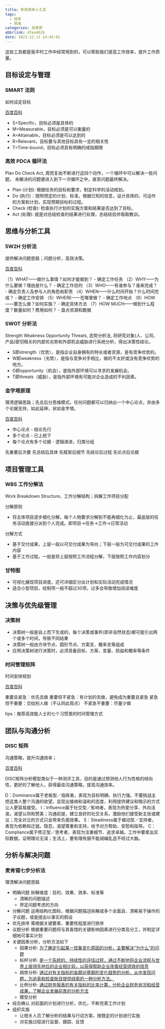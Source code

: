 ```yaml
---
title: 职场效率小工具
tags:
  - 效率
  - 思维
categories: 软素质
abbrlink: dfea4626
date: 2023-12-11 14:45:01
---
```


这些工具都是我平时工作中经常用到的，可以帮助我们提高工作效率，提升工作质量。

<!-- more -->

## 目标设定与管理

### SMART 法则

如何设定目标

[百度百科](https://baike.baidu.com/item/SMART%E5%8E%9F%E5%88%99/8575850?fromtitle=SMART&fromid=2230883)


- S=Specific，目标必须是具体的
- M=Measurable，目标必须是可以衡量的
- A=Attainable，目标必须是可以达到的
- R=Relevant，目标要与其他目标具有一定的相关性
- T=Time-bound，目标必须具有明确的戒指期限

### 高效 PDCA 循环法

Plan Do Check Act, 周而复始不断进行这四个动作，一个循环中可以解决一些问题， 未解决的问题便进入到下一次循环之中，直至问题最终解决。

- Plan (计划): 根据任务的目标和要求，制定科学的活动规划。
- Do (执行)：按照预定的计划、标准，根据已知的信息，设计具体的、可运作的方案和计划，实现预期目标的过程。
- Check (检查): 检查执行计划的实施方案和结果是否达到了目标。
- Act (处理): 就是对总结检查的结果进行处理，总结经验并吸取教训。

## 思维与分析工具

### 5W2H 分析法

提供解决问题思路；问题分析，高效决策。

[百度百科](https://baike.baidu.com/item/5W2H%E5%88%86%E6%9E%90%E6%B3%95?fromtitle=5W2H&fromid=17202456&fromModule=lemma_search-box)


（1）WHAT——做什么事情？如何才能做到？ - 确定工作任务
（2）WHY——为什么要做？理由是什么？ - 确定工作目的
（3）WHO——有谁参与？谁来完成？ - 确定负责人及参与人的角色和职责
（4）WHEN——什么时间开始？什么时间完成？ - 确定工作安排
（5）WHERE——在哪里做？ - 确定工作地点
（6）HOW ——要怎么做？如何实施？ - 确定具体方法
（7）HOW MUCH——做到什么程度？数量如何？费用如何？ - 盘点资源和数据

### SWOT 分析法

Strength Weakness Opportunity Threats, 态势分析法, 将研究对象(人、公司、产品)密切相关的内部优劣势和外部机会威胁进行系统分析，得出决策性结论。

- S即strength（优势），是指企业自身拥有的特长或者资源，是有竞争优势的。
- W即weakness（劣势），是指与竞争对手相比，做的不太好或没有竞争优势的地方。
- O即opportunity（机会），是指外部环境可以寻求的发展机会。
- T即threats（威胁），是指外部环境有可能对企业造成的不利因素。

### 金字塔原理

理清逻辑思路；先总后分思维模式。任何问题都可以归纳出一个中心论点，并由多个论据支持，如此延伸，状如金字塔。

[百度百科](https://baike.baidu.com/item/%E9%87%91%E5%AD%97%E5%A1%94%E5%8E%9F%E7%90%86/2958?fromModule=lemma_search-box)


- 中心论点 - 结论先行
- 多个论点 - 已上统下
- 每个论点有多个论据 - 逻辑递进，归类分组


先重要后次要
先总结后具体
先框架后细节
先结论后过程
先论点后论据

## 项目管理工具

### WBS 工作分解法

Work Breakdown Structure，工作分解结构；拆解工作项目分配

分解原则

- 将主体项目逐步细化分解，每个人物要求分解到不能再细化为止，最底层的任务活动直接分派到个人完成。即项目→任务→工作→日常活动

分解方式

- 基于交付成果，上层一般以可交付成果为导向；下层一般为可交付成果的工作内容
- 基于工作过程，一般是将上层按照工作流程分解，下层按照工作内容划分

### 甘特图

- 可视化展现项目进度，还可详细区分出计划和实际活动完成情况
- 适合小型项目，绘制项一般不超过30项，过多会导致增加阅读难度

## 决策与优先级管理

### 决策树

- 决策树一般是自上而下生成的，每个决策或事件(即非自然状态)都可能引出两个或多个时间，导致不同结果
- 决策树一般由方块节点、圆形节点、方案支、概率支等组成
- 应用决策树进行决策时，必须具备目标、方案、变量、损益和概率等条件

### 时间管理矩阵

时间安排规划

[百度百科](https://baike.baidu.com/item/%E6%97%B6%E9%97%B4%E7%AE%A1%E7%90%86%E4%BC%98%E5%85%88%E7%9F%A9%E9%98%B5?fromtitle=%E6%97%B6%E9%97%B4%E7%AE%A1%E7%90%86%E7%9F%A9%E9%98%B5&fromid=14747948&fromModule=lemma_search-box)

重要且紧急：优先去做
重要但不紧急：有计划的去做，避免成为重要且紧急
紧急但不重要：交给别人做（不认同此观点）
不紧急不重要：尽量少做

tips：推荐高效能人士的七个习惯里的时间管理方式

## 团队与沟通分析

### DISC 矩阵

沟通策略，提升沟通效率；

[百度百科](https://baike.baidu.com/item/DISC/1586227)

DISC矩阵分析模型类似于一种测评工具，目的是通过预测他人行为性格的倾向性，更好的了解他人，获得最佳沟通策略，提高沟通效率。

D：Dominance属于老板型／指挥者，表现为目标明确、执行力强。不要挑战主控这类人整个沟通的欲望，显现出接纳和温和的态度，利用提供建议和暗示的方式让人更容易接受。
I：Influence属于社交型／影响者，表现为热爱分享、外向活泼。渴望认同和赞美；沟通前提，建立良好的社交关系，激励他们接受新主张或建议；完全对立的方式只会带来负面效果。
S：Steadiness属于被动型／支持者，表现为依赖和迁就。隐忍，渴望尊重和支持，给予对方帮助、安慰和指导。
C：Compliance属于修正型／思考者，表现为注重细节、追求卓越。工作中要拿出实际数据，证明理论无误；生活上，要有理有据不能胡编乱造不经过大脑。

## 分析与解决问题

### 麦肯锡七步分析法

理清解决问题思路

- 明确问题
  拆解维度：目的、效果、效率、标准等
  - 清晰的问题描述
  - 界定问题考虑的方向
- 分解问题
  运用结构化图标，根据问题描述拆解成多个全面且、清晰易于操作的子议题，或是提出以事实的假设
- 优先排序
  需根据关键要素、重要性程度进行排序
- 议题分析
  根据重要问题将与其香馆的关键影响因素进行分类及分工，并制定详细地可事实计划
- 关键因素分析，分析方法如下
  - 因果分析: [为了确定引起某一现象变化原因的分析，主要解决“为什么”的问题](https://baike.baidu.com/item/%E5%9B%A0%E6%9E%9C%E5%88%86%E6%9E%90/7250080)
  - 标杆分析: [是一个系统的、持续性的评估过程，通过不断地将企业流程与世界上居领先地位的企业相比较，以获得帮助企业改善经营绩效的信息](https://wiki.mbalib.com/wiki/%E6%A0%87%E6%9D%86%E5%88%86%E6%9E%90%E6%B3%95)
  - 趋势分析: [通过对有关指标的各期对基期的变化趋势的分析，从中发现问题，为追索和检查账目提供线索的一种分析方法。](https://baike.baidu.com/item/%E8%B6%8B%E5%8A%BF%E5%88%86%E6%9E%90%E6%B3%95)
  - 比例分析: [通过财务报表的有关指标的比率计算，分析企业财务状况和经营成果，了解企业发展前景的分析方法](https://baike.baidu.com/item/%E6%AF%94%E7%8E%87%E5%88%86%E6%9E%90%E6%B3%95/7955404)
  - 模型分析
- 综合确认
  对前面的计划进行分析，优化，不断完善工作计划
- 组织实施
  - 让相关人员了解分析的结果与行动方案，按既定的计划进行实施
  - 对实施过程进行监督、跟踪、反馈

